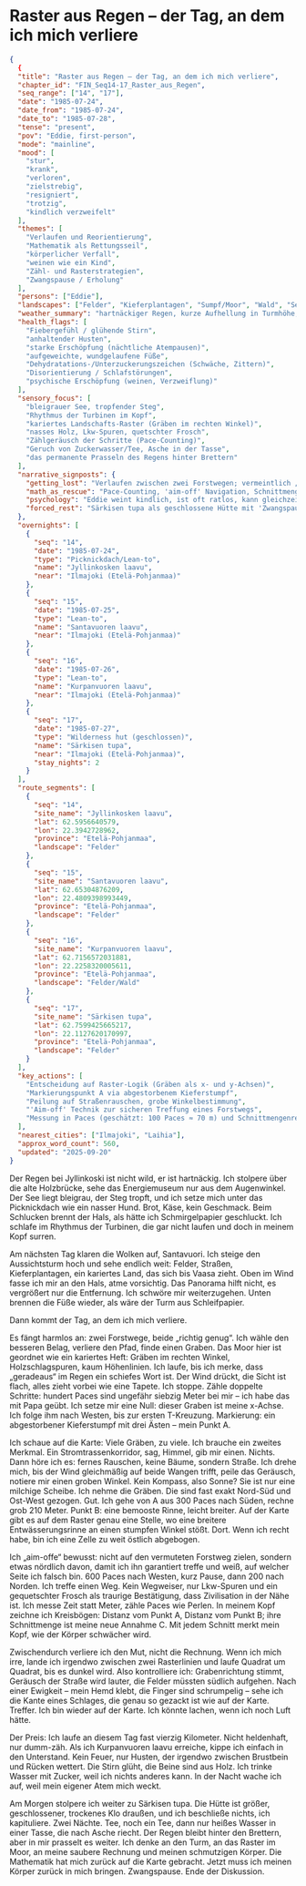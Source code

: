 # Raster aus Regen – der Tag, an dem ich mich verliere

```json
{
  {
  "title": "Raster aus Regen – der Tag, an dem ich mich verliere",
  "chapter_id": "FIN_Seq14-17_Raster_aus_Regen",
  "seq_range": ["14", "17"],
  "date": "1985-07-24",
  "date_from": "1985-07-24",
  "date_to": "1985-07-28",
  "tense": "present",
  "pov": "Eddie, first-person",
  "mode": "mainline",
  "mood": [
    "stur",
    "krank",
    "verloren",
    "zielstrebig",
    "resigniert",
    "trotzig",
    "kindlich verzweifelt"
  ],
  "themes": [
    "Verlaufen und Reorientierung",
    "Mathematik als Rettungsseil",
    "körperlicher Verfall",
    "weinen wie ein Kind",
    "Zähl- und Rasterstrategien",
    "Zwangspause / Erholung"
  ],
  "persons": ["Eddie"],
  "landscapes": ["Felder", "Kieferplantagen", "Sumpf/Moor", "Wald", "See"],
  "weather_summary": "hartnäckiger Regen, kurze Aufhellung in Turmhöhe, kühler Wind; nasse Kälte",
  "health_flags": [
    "Fiebergefühl / glühende Stirn",
    "anhaltender Husten",
    "starke Erschöpfung (nächtliche Atempausen)",
    "aufgeweichte, wundgelaufene Füße",
    "Dehydratations-/Unterzuckerungszeichen (Schwäche, Zittern)",
    "Disorientierung / Schlafstörungen",
    "psychische Erschöpfung (weinen, Verzweiflung)"
  ],
  "sensory_focus": [
    "bleigrauer See, tropfender Steg",
    "Rhythmus der Turbinen im Kopf",
    "kariertes Landschafts-Raster (Gräben im rechten Winkel)",
    "nasses Holz, Lkw-Spuren, quetschter Frosch",
    "Zählgeräusch der Schritte (Pace-Counting)",
    "Geruch von Zuckerwasser/Tee, Asche in der Tasse",
    "das permanente Prasseln des Regens hinter Brettern"
  ],
  "narrative_signposts": {
    "getting_lost": "Verlaufen zwischen zwei Forstwegen; vermeintlich „richtige“ Wahl führt in Graben",
    "math_as_rescue": "Pace-Counting, 'aim-off' Navigation, Schnittmengenberechnung aus Punkten A/B zur Bestimmung von C",
    "psychology": "Eddie weint kindlich, ist oft ratlos, kann gleichzeitig präzise rechnen — Verstand rettet, Körper bricht ein",
    "forced_rest": "Särkisen tupa als geschlossene Hütte mit 'Zwangspause' (2 Nächte)"
  },
  "overnights": [
    {
      "seq": "14",
      "date": "1985-07-24",
      "type": "Picknickdach/Lean-to",
      "name": "Jyllinkosken laavu",
      "near": "Ilmajoki (Etelä-Pohjanmaa)"
    },
    {
      "seq": "15",
      "date": "1985-07-25",
      "type": "Lean-to",
      "name": "Santavuoren laavu",
      "near": "Ilmajoki (Etelä-Pohjanmaa)"
    },
    {
      "seq": "16",
      "date": "1985-07-26",
      "type": "Lean-to",
      "name": "Kurpanvuoren laavu",
      "near": "Ilmajoki (Etelä-Pohjanmaa)"
    },
    {
      "seq": "17",
      "date": "1985-07-27",
      "type": "Wilderness hut (geschlossen)",
      "name": "Särkisen tupa",
      "near": "Ilmajoki (Etelä-Pohjanmaa)",
      "stay_nights": 2
    }
  ],
  "route_segments": [
    {
      "seq": "14",
      "site_name": "Jyllinkosken laavu",
      "lat": 62.5956640579,
      "lon": 22.3942728962,
      "province": "Etelä-Pohjanmaa",
      "landscape": "Felder"
    },
    {
      "seq": "15",
      "site_name": "Santavuoren laavu",
      "lat": 62.65304876209,
      "lon": 22.4809398993449,
      "province": "Etelä-Pohjanmaa",
      "landscape": "Felder"
    },
    {
      "seq": "16",
      "site_name": "Kurpanvuoren laavu",
      "lat": 62.7156572031881,
      "lon": 22.2258320005611,
      "province": "Etelä-Pohjanmaa",
      "landscape": "Felder/Wald"
    },
    {
      "seq": "17",
      "site_name": "Särkisen tupa",
      "lat": 62.7599425665217,
      "lon": 22.1127620170997,
      "province": "Etelä-Pohjanmaa",
      "landscape": "Felder"
    }
  ],
  "key_actions": [
    "Entscheidung auf Raster-Logik (Gräben als x- und y-Achsen)",
    "Markierungspunkt A via abgestorbenem Kieferstumpf",
    "Peilung auf Straßenrauschen, grobe Winkelbestimmung",
    "'Aim-off' Technik zur sicheren Treffung eines Forstwegs",
    "Messung in Paces (geschätzt: 100 Paces ≈ 70 m) und Schnittmengenrechnung"
  ],
  "nearest_cities": ["Ilmajoki", "Laihia"],
  "approx_word_count": 560,
  "updated": "2025-09-20"
}
```

Der Regen bei Jyllinkoski ist nicht wild, er ist hartnäckig. Ich stolpere über
die alte Holzbrücke, sehe das Energiemuseum nur aus dem Augenwinkel. Der See
liegt bleigrau, der Steg tropft, und ich setze mich unter das Picknickdach wie
ein nasser Hund. Brot, Käse, kein Geschmack. Beim Schlucken brennt der Hals, als
hätte ich Schmirgelpapier geschluckt. Ich schlafe im Rhythmus der Turbinen, die
gar nicht laufen und doch in meinem Kopf surren.

Am nächsten Tag klaren die Wolken auf, Santavuori. Ich steige den Aussichtsturm
hoch und sehe endlich weit: Felder, Straßen, Kieferplantagen, ein kariertes
Land, das sich bis Vaasa zieht. Oben im Wind fasse ich mir an den Hals, atme
vorsichtig. Das Panorama hilft nicht, es vergrößert nur die Entfernung. Ich
schwöre mir weiterzugehen. Unten brennen die Füße wieder, als wäre der Turm aus
Schleifpapier.

Dann kommt der Tag, an dem ich mich verliere.

Es fängt harmlos an: zwei Forstwege, beide „richtig genug“. Ich wähle den
besseren Belag, verliere den Pfad, finde einen Graben. Das Moor hier ist
geordnet wie ein kariertes Heft: Gräben im rechten Winkel, Holzschlagspuren,
kaum Höhenlinien. Ich laufe, bis ich merke, dass „geradeaus“ im Regen ein
schiefes Wort ist. Der Wind drückt, die Sicht ist flach, alles zieht vorbei wie
eine Tapete. Ich stoppe. Zähle doppelte Schritte: hundert Paces sind ungefähr
siebzig Meter bei mir – ich habe das mit Papa geübt. Ich setze mir eine Null:
dieser Graben ist meine x-Achse. Ich folge ihm nach Westen, bis zur ersten
T-Kreuzung. Markierung: ein abgestorbener Kieferstumpf mit drei Ästen – mein
Punkt A.

Ich schaue auf die Karte: Viele Gräben, zu viele. Ich brauche ein zweites
Merkmal. Ein Stromtrassenkorridor, sag, Himmel, gib mir einen. Nichts. Dann höre
ich es: fernes Rauschen, keine Bäume, sondern Straße. Ich drehe mich, bis der
Wind gleichmäßig auf beide Wangen trifft, peile das Geräusch, notiere mir einen
groben Winkel. Kein Kompass, also Sonne? Sie ist nur eine milchige Scheibe. Ich
nehme die Gräben. Die sind fast exakt Nord-Süd und Ost-West gezogen. Gut. Ich
gehe von A aus 300 Paces nach Süden, rechne grob 210 Meter. Punkt B: eine
bemooste Rinne, leicht breiter. Auf der Karte gibt es auf dem Raster genau eine
Stelle, wo eine breitere Entwässerungsrinne an einen stumpfen Winkel stößt.
Dort. Wenn ich recht habe, bin ich eine Zelle zu weit östlich abgebogen.

Ich „aim-offe“ bewusst: nicht auf den vermuteten Forstweg zielen, sondern etwas
nördlich davon, damit ich ihn garantiert treffe und weiß, auf welcher Seite ich
falsch bin. 600 Paces nach Westen, kurz Pause, dann 200 nach Norden. Ich treffe
einen Weg. Kein Wegweiser, nur Lkw-Spuren und ein gequetschter Frosch als
traurige Bestätigung, dass Zivilisation in der Nähe ist. Ich messe Zeit statt
Meter, zähle Paces wie Perlen. In meinem Kopf zeichne ich Kreisbögen: Distanz
vom Punkt A, Distanz vom Punkt B; ihre Schnittmenge ist meine neue Annahme C.
Mit jedem Schnitt merkt mein Kopf, wie der Körper schwächer wird.

Zwischendurch verliere ich den Mut, nicht die Rechnung. Wenn ich mich irre,
lande ich irgendwo zwischen zwei Rasterlinien und laufe Quadrat um Quadrat, bis
es dunkel wird. Also kontrolliere ich: Grabenrichtung stimmt, Geräusch der
Straße wird lauter, die Felder müssten südlich aufgehen. Nach einer Ewigkeit –
mein Hemd klebt, die Finger sind schrumpelig – sehe ich die Kante eines
Schlages, die genau so gezackt ist wie auf der Karte. Treffer. Ich bin wieder
auf der Karte. Ich könnte lachen, wenn ich noch Luft hätte.

Der Preis: Ich laufe an diesem Tag fast vierzig Kilometer. Nicht heldenhaft, nur
dumm-zäh. Als ich Kurpanvuoren laavu erreiche, kippe ich einfach in den
Unterstand. Kein Feuer, nur Husten, der irgendwo zwischen Brustbein und Rücken
wettert. Die Stirn glüht, die Beine sind aus Holz. Ich trinke Wasser mit Zucker,
weil ich nichts anderes kann. In der Nacht wache ich auf, weil mein eigener Atem
mich weckt.

Am Morgen stolpere ich weiter zu Särkisen tupa. Die Hütte ist größer,
geschlossener, trockenes Klo draußen, und ich beschließe nichts, ich
kapituliere. Zwei Nächte. Tee, noch ein Tee, dann nur heißes Wasser in einer
Tasse, die nach Asche riecht. Der Regen bleibt hinter den Brettern, aber in mir
prasselt es weiter. Ich denke an den Turm, an das Raster im Moor, an meine
saubere Rechnung und meinen schmutzigen Körper. Die Mathematik hat mich zurück
auf die Karte gebracht. Jetzt muss ich meinen Körper zurück in mich bringen.
Zwangspause. Ende der Diskussion.
